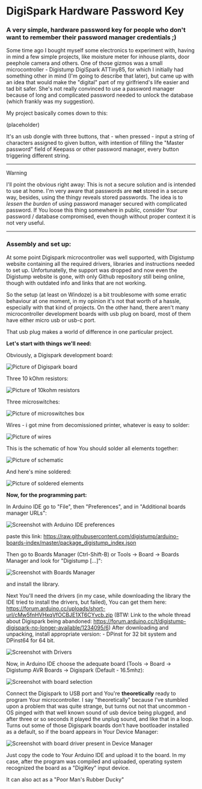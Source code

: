 # DigiSpark Hardware Password Key
### A very simple, hardware password key for people who don't want to remember their password manager credentials ;)

Some time ago I bought myself some electronics to experiment with, having in mind a few simple projects,
like moisture meter for inhouse plants, door peephole camera and others. 
One of those gizmos was a small microcontroller - Digistump DigiSpark ATTiny85, for which I initially had
something other in mind (I'm going to describe that later), but came up with an idea that would make 
the "digital" part of my girlfriend's life easier and tad bit safer. She's not really convinced to use 
a password manager because of long and complicated password needed to unlock the database (which frankly 
was my suggestion).

My project basically comes down to this:

(placeholder)

It's an usb dongle with three buttons, that - when pressed - input a string of characters assigned
to given button, with intention of filling the "Master password" field of Keepass or other password
manager, every button triggering different string.

---
> [!WARNING]
> I'll point the obvious right away: This is not a secure solution and is intended to use at home.
> I'm very aware that passwords are **not** stored in a secure way, besides, using the thingy reveals stored
> passwords. 
> The idea is to *lessen the burden* of using password manager secured with complicated password.
> If You loose this thing somewhere in public, consider Your password / database compromised,
> even though without proper context it is not very useful.
---

### Assembly and set up:

At some point Digispark microcontroller was well supported, with Digistump website containing all
the required drivers, libraries and instructions needed to set up. Unfortunatelly, the support
was dropped and now even the Digistump website is gone, with only Github repository still
being online, though with outdated info and links that are not working.

So the setup (at least on Windoze) is a bit troublesome with some erratic behaviour at one moment,
in my opinion it's not that worth of a hassle, especially with that kind of projects.
On the other hand, there aren't many microcontroller development boards with usb plug on board, 
most of them have either micro usb or usb-c port.
 
That usb plug makes a world of difference in one particular project.


**Let's start with things we'll need:**

Obviously, a Digispark development board:

![Picture of Digispark board](/pics/a001_digisparkboard.png)

Three 10 kOhm resistors:

![Picture of 10kohm resistors](/pics/a002_resistors.png)

Three microswitches:

![Picture of microswitches box](/pics/a004_switches.png)

Wires - i got mine from decomissioned printer, whatever is easy to solder:

![Picture of wires](/pics/a003_wires.png)

This is the schematic of how You should solder all elements together:

![Picture of schematic](/pics/a000_schematic.png)

And here's mine soldered:

![Picture of soldered elements](/pics/a005_soldered.png)

**Now, for the programming part:**

In Arduino IDE go to "File", then "Preferences", and in "Additional boards manager URLs":

![Screenshot with Arduino IDE preferences](/pics/0002_digisparkkey.png)

paste this link: https://raw.githubusercontent.com/digistump/arduino-boards-index/master/package_digistump_index.json

Then go to  Boards Manager (Ctrl-Shift-B) or Tools -> Board -> Boards Manager
and look for "Digistump [...]":

![Screenshot with Boards Manager](/pics/0005_digisparkkey.png)

and install the library.

Next You'll need the drivers (in my case, while downloading the library the IDE tried to install the drivers, but failed),
You can get them here: https://forum.arduino.cc/uploads/short-url/cMw5fnHVHxqVfOCBJE1XT6CYvcb.zip
(BTW: Link to the whole thread about Digispark being abandoned: https://forum.arduino.cc/t/digistump-digispark-no-longer-available/1234095/6)
After downloading and unpacking, install appropriate version: - DPinst for 32 bit system and DPinst64 for 64 bit.

![Screenshot with Drivers](/pics/0008_digisparkkey.png)

Now, in Arduino IDE choose the adequate board (Tools -> Board -> Digistump AVR Boards -> Digispark (Default - 16.5mhz):

![Screenshot with board selection](/pics/0006_digisparkkey.png)

Connect the Digispark to USB port and You're **theoretically** ready to program Your microcontroller. 
I say "theoretically" because I've stumbled upon a problem that was quite strange, but turns out not
that uncommon - OS pinged with that well known sound of usb device being plugged, and after three
or so seconds it played the unplug sound, and like that in a loop. 
Turns out some of those Digispark boards don't have bootloader installed as a default, so if the board appears
in Your Device Manager:

![Screenshot with board driver present in Device Manager](/pics/0007_digisparkkey.png)

Just copy the code to Your Arduino IDE and upload it to the board. 
In my case, after the program was compiled and uploaded, operating system recognized the board
as a "DigiKey" input device. 



It can also act as a "Poor Man's Rubber Ducky"